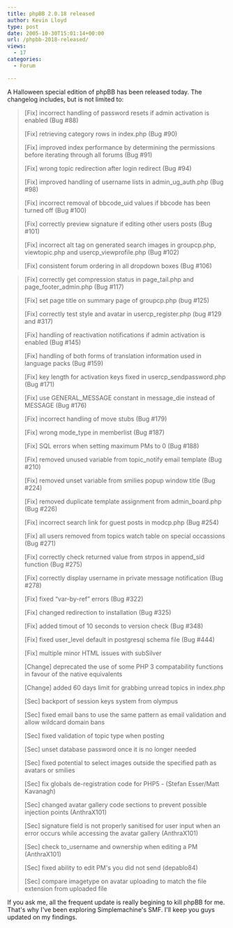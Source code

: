 ```yaml
---
title: phpBB 2.0.18 released
author: Kevin Lloyd
type: post
date: 2005-10-30T15:01:14+00:00
url: /phpbb-2018-released/
views:
  - 17
categories:
  - Forum

---
```

A Halloween special edition of phpBB has been released today. The changelog includes, but is not limited to:

> [Fix] incorrect handling of password resets if admin activation is enabled (Bug #88)
>
> [Fix] retrieving category rows in index.php (Bug #90)
>
> [Fix] improved index performance by determining the permissions before iterating through all forums (Bug #91)
>
> [Fix] wrong topic redirection after login redirect (Bug #94)
>
> [Fix] improved handling of username lists in admin\_ug\_auth.php (Bug #98)
>
> [Fix] incorrect removal of bbcode_uid values if bbcode has been turned off (Bug #100)
>
> [Fix] correctly preview signature if editing other users posts (Bug #101)
>
> [Fix] incorrect alt tag on generated search images in groupcp.php, viewtopic.php and usercp_viewprofile.php (Bug #102)
>
> [Fix] consistent forum ordering in all dropdown boxes (Bug #106)

> <!--more-->
>
>

> [Fix] correctly get compression status in page\_tail.php and page\_footer_admin.php (Bug #117)
>
> [Fix] set page title on summary page of groupcp.php (bug #125)
>
> [Fix] correctly test style and avatar in usercp_register.php (bug #129 and #317)
>
> [Fix] handling of reactivation notifications if admin activation is enabled (Bug #145)
>
> [Fix] handling of both forms of translation information used in language packs (Bug #159)
>
> [Fix] key length for activation keys fixed in usercp_sendpassword.php (Bug #171)
>
> [Fix] use GENERAL\_MESSAGE constant in message\_die instead of MESSAGE (Bug #176)
>
> [Fix] incorrect handling of move stubs (Bug #179)
>
> [Fix] wrong mode_type in memberlist (Bug #187)
>
> [Fix] SQL errors when setting maximum PMs to 0 (Bug #188)
>
> [Fix] removed unused variable from topic_notify email template (Bug #210)
>
> [Fix] removed unset variable from smilies popup window title (Bug #224)
>
> [Fix] removed duplicate template assignment from admin_board.php (Bug #226)
>
> [Fix] incorrect search link for guest posts in modcp.php (Bug #254)
>
> [Fix] all users removed from topics watch table on special occassions (Bug #271)
>
> [Fix] correctly check returned value from strpos in append_sid function (Bug #275)
>
> [Fix] correctly display username in private message notification (Bug #278)
>
> [Fix] fixed &#8220;var-by-ref&#8221; errors (Bug #322)
>
> [Fix] changed redirection to installation (Bug #325)
>
> [Fix] added timout of 10 seconds to version check (Bug #348)
>
> [Fix] fixed user_level default in postgresql schema file (Bug #444)
>
> [Fix] multiple minor HTML issues with subSilver
>
> [Change] deprecated the use of some PHP 3 compatability functions in favour of the native equivalents
>
> [Change] added 60 days limit for grabbing unread topics in index.php
>
> [Sec] backport of session keys system from olympus
>
> [Sec] fixed email bans to use the same pattern as email validation and allow wildcard domain bans
>
> [Sec] fixed validation of topic type when posting
>
> [Sec] unset database password once it is no longer needed
>
> [Sec] fixed potential to select images outside the specified path as avatars or smilies
>
> [Sec] fix globals de-registration code for PHP5 - (Stefan Esser/Matt Kavanagh)
>
> [Sec] changed avatar gallery code sections to prevent possible injection points (AnthraX101)
>
> [Sec] signature field is not properly sanitised for user input when an error occurs while accessing the avatar gallery (AnthraX101)
>
> [Sec] check to_username and ownership when editing a PM (AnthraX101)
>
> [Sec] fixed ability to edit PM's you did not send (depablo84)
>
> [Sec] compare imagetype on avatar uploading to match the file extension from uploaded file

If you ask me, all the frequent update is really begining to kill phpBB for me. That's why I've been exploring Simplemachine's SMF. I'll keep you guys updated on my findings.